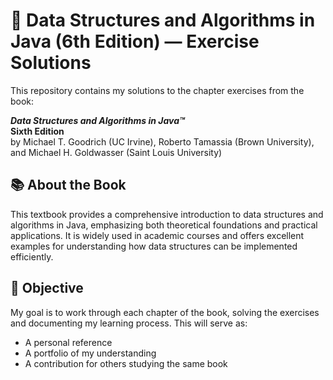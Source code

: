# 📘 Data Structures and Algorithms in Java (6th Edition) — Exercise Solutions

This repository contains my solutions to the chapter exercises from the book:

**_Data Structures and Algorithms in Java™_**  
**Sixth Edition**  
by Michael T. Goodrich (UC Irvine), Roberto Tamassia (Brown University), and Michael H. Goldwasser (Saint Louis University)

## 📚 About the Book

This textbook provides a comprehensive introduction to data structures and algorithms in Java, emphasizing both theoretical foundations and practical applications. It is widely used in academic courses and offers excellent examples for understanding how data structures can be implemented efficiently.

## 🎯 Objective

My goal is to work through each chapter of the book, solving the exercises and documenting my learning process. This will serve as:

- A personal reference
- A portfolio of my understanding
- A contribution for others studying the same book


